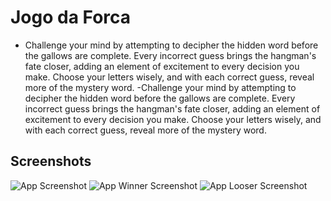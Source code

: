 # Jogo da Forca
- Challenge your mind by attempting to decipher the hidden word before the gallows are complete. Every incorrect guess brings the hangman's fate closer, adding an element of excitement to every decision you make. Choose your letters wisely, and with each correct guess, reveal more of the mystery word.
-Challenge your mind by attempting to decipher the hidden word before the gallows are complete. Every incorrect guess brings the hangman's fate closer, adding an element of excitement to every decision you make. Choose your letters wisely, and with each correct guess, reveal more of the mystery word.

## Screenshots

![App Screenshot](https://imgur.com/nYT6pXG.png)
![App Winner Screenshot](https://imgur.com/SC6ssWk.png)
![App Looser Screenshot](https://imgur.com/jU2IuHP.png)
